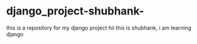 # django_project-shubhank-
this is a repository for my django project 
hii this is shubhank, i am learning django
